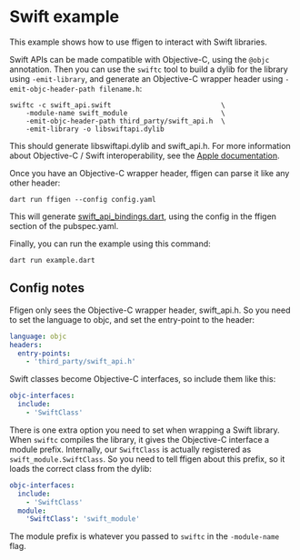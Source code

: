 # Swift example

This example shows how to use ffigen to interact with Swift libraries.

Swift APIs can be made compatible with Objective-C, using the `@objc`
annotation. Then you can use the `swiftc` tool to build a dylib for the library
using `-emit-library`, and generate an Objective-C wrapper header using
`-emit-objc-header-path filename.h`:

```shell
swiftc -c swift_api.swift                           \
    -module-name swift_module                       \
    -emit-objc-header-path third_party/swift_api.h  \
    -emit-library -o libswiftapi.dylib
```

This should generate libswiftapi.dylib and swift_api.h.
For more information about Objective-C / Swift interoperability, see the
[Apple documentation](https://developer.apple.com/documentation/swift/importing-swift-into-objective-c).

Once you have an Objective-C wrapper header, ffigen can parse it like
any other header:

```shell
dart run ffigen --config config.yaml
```

This will generate [swift_api_bindings.dart](./swift_api_bindings.dart),
using the config in the ffigen section of the pubspec.yaml.

Finally, you can run the example using this command:

```shell
dart run example.dart
```

## Config notes

Ffigen only sees the Objective-C wrapper header, swift_api.h. So you
need to set the language to objc, and set the entry-point to the header:

```yaml
language: objc
headers:
  entry-points:
    - 'third_party/swift_api.h'
```

Swift classes become Objective-C interfaces, so include them like this:

```yaml
objc-interfaces:
  include:
    - 'SwiftClass'
```

There is one extra option you need to set when wrapping a Swift library.
When `swiftc` compiles the library, it gives the Objective-C interface
a module prefix. Internally, our `SwiftClass` is actually registered
as `swift_module.SwiftClass`. So you need to tell ffigen about this prefix,
so it loads the correct class from the dylib:

```yaml
objc-interfaces:
  include:
    - 'SwiftClass'
  module:
    'SwiftClass': 'swift_module'
```

The module prefix is whatever you passed to `swiftc` in the
`-module-name` flag.

